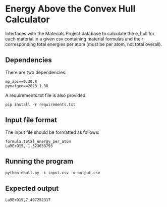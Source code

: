 # Energy Above the Convex Hull Calculator

Interfaces with the Materials Project database to calculate the e_hull for each material in a given csv
containing material formulas and their corresponding total energies per atom (must be per atom, not total overall).

## Dependencies

There are two dependencies:

```
mp_api==0.30.8
pymatgen==2023.1.30
```

A requirements.txt file is also provided.

```
pip install -r requirements.txt
```

## Input file format

The input file should be formatted as follows:

```
formula,total_energy_per_atom
La9ErO15,-1.323633793
```

## Running the program

```
python ehull.py -i input.csv -o output.csv
```

## Expected output
```
La9ErO15,7.497252317
```
